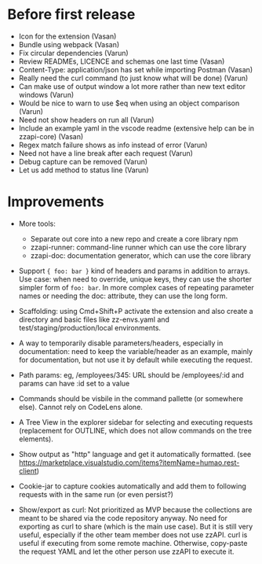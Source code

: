 # Before first release

* Icon for the extension (Vasan)
* Bundle using webpack (Vasan)
* Fix circular dependencies (Varun)
* Review READMEs, LICENCE and schemas one last time (Vasan)
* Content-Type: application/json has set while importing Postman (Vasan)
* Really need the curl command (to just know what will be done) (Varun)
* Can make use of output window a lot more rather than new text editor windows (Varun)
* Would be nice to warn to use $eq when using an object comparison (Varun)
* Need not show headers on run all (Varun)
* Include an example yaml in the vscode readme (extensive help can be in zzapi-core) (Vasan)
* Regex match failure shows as info instead of error (Varun)
* Need not have a line break after each request (Varun)
* Debug capture can be removed (Varun)
* Let us add method to status line (Varun)

# Improvements

* More tools:
  * Separate out core into a new repo and create a core library npm
  * zzapi-runner: command-line runner which can use the core library
  * zzapi-doc: documentation generator, which can use the core library

* Support `{ foo: bar }` kind of headers and params in addition to arrays. Use case: when need to override, unique keys, they can use the shorter simpler form of `foo: bar`. In more complex cases of repeating parameter names or needing the doc: attribute, they can use the long form. 

* Scaffolding: using Cmd+Shift+P activate the extension and also create a directory and basic files like zz-envs.yaml and test/staging/production/local environments.

* A way to temporarily disable parameters/headers, especially in documentation: need to keep the variable/header as an example, mainly for documentation, but not use it by default while executing the request.

* Path params: eg, /employees/345: URL should be /employees/:id and params can have :id set to a value

* Commands should be visbile in the command pallette (or somewhere else). Cannot rely on CodeLens alone.

* A Tree View in the explorer sidebar for selecting and executing requests (replacement for OUTLINE, which does not allow commands on the tree elements).

* Show output as "http" language and get it automatically formatted. (see https://marketplace.visualstudio.com/items?itemName=humao.rest-client)

* Cookie-jar to capture cookies automatically and add them to following requests with in the same run (or even persist?)

* Show/export as curl: Not prioritized as MVP because the collections are meant to be shared via the code repository anyway. No need for exporting as curl to share (which is the main use case). But it is still very useful, especially if the other team member does not use zzAPI. curl is useful if executing from some remote machine. Otherwise, copy-paste the request YAML and let the other person use zzAPI to execute it.

